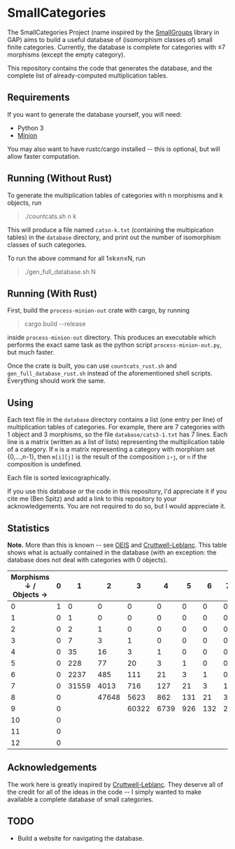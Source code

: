 # SmallCategories

The SmallCategories Project (name inspired by the [SmallGroups](https://docs.gap-system.org/pkg/smallgrp/doc/chap1.html) library in GAP) aims to build a useful database of (isomorphism classes of) small finite categories. Currently, the database is complete for categories with ≤7 morphisms (except the empty category).

This repository contains the code that generates the database, and the complete list of already-computed multiplication tables.

## Requirements

If you want to generate the database yourself, you will need:

* Python 3
* [Minion](https://github.com/minion/minion)

You may also want to have rustc/cargo installed -- this is optional, but will allow faster computation.

## Running (Without Rust)

To generate the multiplication tables of categories with n morphisms and k objects, run

> ./countcats.sh n k

This will produce a file named `catsn-k.txt` (containing the multipication tables) in the `database` directory, and print out the number of isomorphism classes of such categories.

To run the above command for all 1≤k≤n≤N, run

> ./gen_full_database.sh N

## Running (With Rust)

First, build the `process-minion-out` crate with cargo, by running

> cargo build --release

inside `process-minion-out` directory. This produces an executable which performs the exact same task as the python script `process-minion-out.py`, but much faster.

Once the crate is built, you can use `countcats_rust.sh` and `gen_full_database_rust.sh` instead of the aforementioned shell scripts. Everything should work the same.

## Using

Each text file in the `database` directory contains a list (one entry per line) of multiplication tables of categories. For example, there are 7 categories with 1 object and 3 morphisms, so the file `database/cats3-1.txt` has 7 lines. Each line is a matrix (written as a list of lists) representing the multiplication table of a category. If `m` is a matrix representing a category with morphism set {0,...,n-1}, then `m[i][j]` is the result of the composition `i∘j`, or `n` if the composition is undefined.

Each file is sorted lexicographically.

If you use this database or the code in this repository, I'd appreciate it if you cite me (Ben Spitz) and add a link to this repository to your acknowledgements. You are not required to do so, but I would appreciate it.

## Statistics

**Note.** More than this is known -- see [OEIS](https://oeis.org/A125696) and [Cruttwell-Leblanc](https://www.reluctantm.com/gcruttw/publications/ams2014CruttwellCountingFiniteCats.pdf). This table shows what is actually contained in the database (with an exception: the database does not deal with categories with 0 objects).

| Morphisms ↓ / Objects → | 0 | 1     | 2     | 3     | 4    | 5   | 6   | 7  | 8   | 9 | Total     |
|-------------------------|---|-------|-------|-------|------|-----|-----|----|-----|---|-----------|
| 0                       | 1 | 0     | 0     | 0     | 0    | 0   | 0   | 0  | 0   | 0 | **1**     |
| 1                       | 0 | 1     | 0     | 0     | 0    | 0   | 0   | 0  | 0   | 0 | **1**     |
| 2                       | 0 | 2     | 1     | 0     | 0    | 0   | 0   | 0  | 0   | 0 | **3**     |
| 3                       | 0 | 7     | 3     | 1     | 0    | 0   | 0   | 0  | 0   | 0 | **11**    |
| 4                       | 0 | 35    | 16    | 3     | 1    | 0   | 0   | 0  | 0   | 0 | **55**    |
| 5                       | 0 | 228   | 77    | 20    | 3    | 1   | 0   | 0  | 0   | 0 | **329**   |
| 6                       | 0 | 2237  | 485   | 111   | 21   | 3   | 1   | 0  | 0   | 0 | **2858**  |
| 7                       | 0 | 31559 | 4013  | 716   | 127  | 21  | 3   | 1  | 0   | 0 | **36440** |
| 8                       | 0 |       | 47648 | 5623  | 862  | 131 | 21  | 3  | 1   | 0 |           |
| 9                       | 0 |       |       | 60322 | 6739 | 926 | 132 | 21 | 3   | 1 |           |
| 10                      | 0 |       |       |       |      |     |     |    |     |   |           |
| 11                      | 0 |       |       |       |      |     |     |    |     |   |           |
| 12                      | 0 |       |       |       |      |     |     |    | 950 |   |           |

## Acknowledgements

The work here is greatly inspired by [Cruttwell-Leblanc](https://www.reluctantm.com/gcruttw/publications/ams2014CruttwellCountingFiniteCats.pdf). They deserve all of the credit for all of the ideas in the code -- I simply wanted to make available a complete database of small categories.

## TODO

* Build a website for navigating the database.